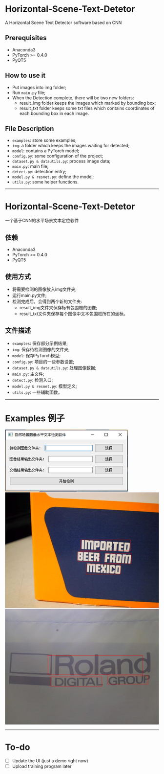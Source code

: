 # Horizontal-Scene-Text-Detetor
A Horizontal Scene Text Detector software based on CNN

## Prerequisites
* Anaconda3
* PyTorch >= 0.4.0
* PyQT5

## How to use it
* Put images into img folder;
* Run `main.py` file;
* When the Detection complete, there will be two new folders:
    - result_img folder keeps the images which marked by bounding box;
    - result_txt folder keeps some txt files which contains coordinates of each bounding box in each image.

## File Description
* `examples`: store some examples;
* `img`: a folder which keeps the images waiting for detected;
* `model`: contains a PyTorch model;
* `config.py`: some configuration of the project;
* `dataset.py & datautils.py`: process image data;
* `main.py`: main file;
* `detect.py`: detection entry;
* `model.py & resnet.py`: define the model;
* `utils.py`: some helper functions.

---

# Horizontal-Scene-Text-Detetor
一个基于CNN的水平场景文本定位软件

## 依赖
* Anaconda3
* PyTorch >= 0.4.0
* PyQT5

## 使用方式
* 将需要检测的图像放入img文件夹;
* 运行main.py文件;
* 检测完成后，会得到两个新的文件夹:
    - result_img文件夹保存标有包围框的图像;
    - result_txt文件夹保存每个图像中文本包围框所在的坐标。

## 文件描述
* `examples`: 保存部分示例结果;
* `img`: 保存待检测图像的文件夹;
* `model`: 保存PyTorch模型;
* `config.py`: 项目的一些参数设置;
* `dataset.py & datautils.py`: 处理图像数据;
* `main.py`: 主文件;
* `detect.py`: 检测入口;
* `model.py & resnet.py`: 模型定义;
* `utils.py`: 一些辅助函数。

---

# Examples 例子
![](./examples/layout.PNG)
![](./examples/img1.jpg)
![](./examples/img2.jpg)

---
# To-do
- [ ] Update the UI (just a demo right now)
- [ ] Upload training program later
